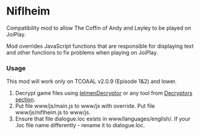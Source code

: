 # Niflheim
Compatibility mod to allow The Coffin of Andy and Leyley to be played on JoiPlay.

Mod overrides JavaScript functions that are responsible for displaying text and other functions to fix problems when playing on JoiPlay.

### Usage

This mod will work only on TCOAAL v2.0.9 (Episode 1&2) and lower.

1. Decrypt game files using [IelmenDecryptor](https://github.com/AlternativeOne/IelmenDecryptor/tree/master) or any tool from [Decryptors section](https://coffin-wiki.basil.cafe/projects).
2. Put file www/js/main.js to www/js with override.
   Put file www/js/niflheim.js to www/js.
3. Ensure that file dialogue.loc exists in www/languages/english/. If your .loc file name differently - rename it to dialogue.loc.
